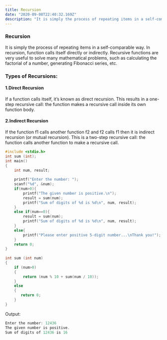 ```yaml
---
title: Recursion
date: "2020-09-08T22:40:32.169Z"
description: "It is simply the process of repeating items in a self-comparable way."
---
```


### Recursion

It is simply the process of repeating items in a self-comparable way. In recursion, function calls itself directly or indirectly.
Recursive functions are very useful to solve many mathematical problems, such as calculating the factorial of a number, generating Fibonacci series, etc.

### Types of Recursions:

#### 1.Direct Recursion
If a function calls itself, it’s known as direct recursion. This results in a one-step recursive call: the function makes a recursive call inside its own function body.

#### 2.Indirect Recursion
If the function f1 calls another function f2 and f2 calls f1 then it is indirect recursion (or mutual recursion).
This is a two-step recursive call: the function calls another function to make a recursive call.

```c
#include <stdio.h>
int sum (int);
int main()
{
    int num, result;
 
    printf("Enter the number: ");
    scanf("%d", &num);
    if(num>0){
    	printf("The given number is positive.\n");
    	result = sum(num);
   		printf("Sum of digits of %d is %d\n", num, result);
	} 
	else if(num==0){
		result = sum(num);
		printf("Sum of digits of %d is %d\n", num, result);
	}
	else{
		printf("Please enter positive 5-digit number...\nThank you!");	
	}
    return 0;
}
 
int sum (int num)
{
    if (num>0)
    {
    	return (num % 10 + sum(num / 10));    
    }
    else
    {
       return 0;
    }
}
```

Output:

```c
Enter the number: 12436
The given number is positive.
Sum of digits of 12436 is 16
```
